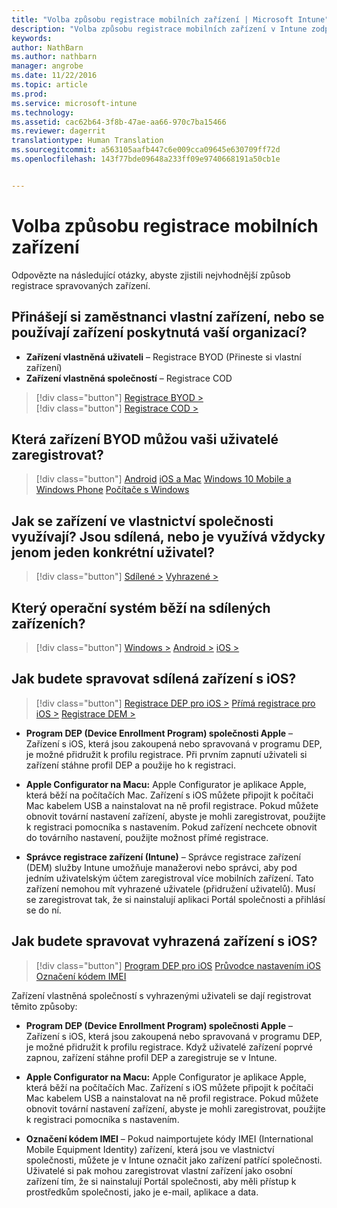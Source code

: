 ```yaml
---
title: "Volba způsobu registrace mobilních zařízení | Microsoft Intune"
description: "Volba způsobu registrace mobilních zařízení v Intune zodpovězením několik jednoduchých dotazů"
keywords: 
author: NathBarn
ms.author: nathbarn
manager: angrobe
ms.date: 11/22/2016
ms.topic: article
ms.prod: 
ms.service: microsoft-intune
ms.technology: 
ms.assetid: cac62b64-3f8b-47ae-aa66-970c7ba15466
ms.reviewer: dagerrit
translationtype: Human Translation
ms.sourcegitcommit: a563105aafb447c6e009cca09645e630709ff72d
ms.openlocfilehash: 143f77bde09648a233ff09e9740668191a50cb1e


---
```


# <a name="choose-how-to-enroll-mobile-devices"></a>Volba způsobu registrace mobilních zařízení

Odpovězte na následující otázky, abyste zjistili nejvhodnější způsob registrace spravovaných zařízení.

## <a name="do-employees-bring-their-own-devices-or-are-devices-provided-by-your-organization"></a>**Přinášejí si zaměstnanci vlastní zařízení, nebo se používají zařízení poskytnutá vaší organizací?**

  - **Zařízení vlastněná uživateli** – Registrace BYOD (Přineste si vlastní zařízení)
  - **Zařízení vlastněná společností** – Registrace COD

> [!div class="button"]
[Registrace BYOD >](#what-byod-devices-can-your-users-enroll)   
> [!div class="button"]
[Registrace COD >](#are-your-company-owned-devices-shared-or-do-they-have-dedicated-users)

## <a name="what-byod-devices-can-your-users-enroll"></a>**Která zařízení BYOD můžou vaši uživatelé zaregistrovat?**

> [!div class="button"]
[Android](/intune/deploy-use/set-up-android-management-with-microsoft-intune) [iOS a Mac](/intune/deploy-use/set-up-ios-and-mac-management-with-microsoft-intune) [Windows 10 Mobile a Windows Phone](/intune/deploy-use/set-up-windows-phone-management-with-microsoft-intune) [Počítače s Windows](/intune/deploy-use/set-up-windows-device-management-with-microsoft-intune)

## <a name="are-your-company-owned-devices-shared-or-do-they-have-dedicated-users"></a>**Jak se zařízení ve vlastnictví společnosti využívají? Jsou sdílená, nebo je využívá vždycky jenom jeden konkrétní uživatel?**

> [!div class="button"]
[Sdílené >](#what-operating-system-are-your-shared-devices-running)   [Vyhrazené >](#how-will-you-manage-dedicated-ios-devices)


## <a name="what-operating-system-are-your-shared-devices-running"></a>**Který operační systém běží na sdílených zařízeních?**

> [!div class="button"]
[Windows >](/intune/deploy-use/enroll-corporate-owned-devices-with-the-device-enrollment-manager-in-microsoft-intune) [Android >](/intune/deploy-use/enroll-corporate-owned-devices-with-the-device-enrollment-manager-in-microsoft-intune) [iOS >](#how-will-you-manage-shared-ios-devices)

## <a name="how-will-you-manage-shared-ios-devices"></a>**Jak budete spravovat sdílená zařízení s iOS?**

> [!div class="button"]
[Registrace DEP pro iOS >](/intune/deploy-use/ios-device-enrollment-program-in-microsoft-intune) [Přímá registrace pro iOS >](/intune/deploy-use/ios-direct-enrollment-in-microsoft-intune) [Registrace DEM >](/intune/deploy-use/enroll-corporate-owned-devices-with-the-device-enrollment-manager-in-microsoft-intune)

  - **Program DEP (Device Enrollment Program) společnosti Apple** – Zařízení s iOS, která jsou zakoupená nebo spravovaná v programu DEP, je možné přidružit k profilu registrace. Při prvním zapnutí uživateli si zařízení stáhne profil DEP a použije ho k registraci.

  - **Apple Configurator na Macu:** Apple Configurator je aplikace Apple, která běží na počítačích Mac. Zařízení s iOS můžete připojit k počítači Mac kabelem USB a nainstalovat na ně profil registrace. Pokud můžete obnovit tovární nastavení zařízení, abyste je mohli zaregistrovat, použijte k registraci pomocníka s nastavením. Pokud zařízení nechcete obnovit do továrního nastavení, použijte možnost přímé registrace.

  - **Správce registrace zařízení (Intune)** – Správce registrace zařízení (DEM) služby Intune umožňuje manažerovi nebo správci, aby pod jedním uživatelským účtem zaregistroval více mobilních zařízení. Tato zařízení nemohou mít vyhrazené uživatele (přidružení uživatelů). Musí se zaregistrovat tak, že si nainstalují aplikaci Portál společnosti a přihlásí se do ní.

## <a name="how-will-you-manage-dedicated-ios-devices"></a>**Jak budete spravovat vyhrazená zařízení s iOS?**

> [!div class="button"]
[Program DEP pro iOS](/intune/deploy-use/ios-device-enrollment-program-in-microsoft-intune) [Průvodce nastavením iOS](/intune/deploy-use/ios-setup-assistant-enrollment-in-microsoft-intune) [Označení kódem IMEI](/intune/deploy-use/specify-corporate-owned-devices-with-international-mobile-equipment-identity-imei-numbers)

  Zařízení vlastněná společností s vyhrazenými uživateli se dají registrovat těmito způsoby:

  - **Program DEP (Device Enrollment Program) společnosti Apple** – Zařízení s iOS, která jsou zakoupená nebo spravovaná v programu DEP, je možné přidružit k profilu registrace. Když uživatelé zařízení poprvé zapnou, zařízení stáhne profil DEP a zaregistruje se v Intune.

  - **Apple Configurator na Macu:** Apple Configurator je aplikace Apple, která běží na počítačích Mac. Zařízení s iOS můžete připojit k počítači Mac kabelem USB a nainstalovat na ně profil registrace. Pokud můžete obnovit tovární nastavení zařízení, abyste je mohli zaregistrovat, použijte k registraci pomocníka s nastavením.

  - **Označení kódem IMEI** – Pokud naimportujete kódy IMEI (International Mobile Equipment Identity) zařízení, která jsou ve vlastnictví společnosti, můžete je v Intune označit jako zařízení patřící společnosti. Uživatelé si pak mohou zaregistrovat vlastní zařízení jako osobní zařízení tím, že si nainstalují Portál společnosti, aby měli přístup k prostředkům společnosti, jako je e-mail, aplikace a data.



<!--HONumber=Nov16_HO4-->


